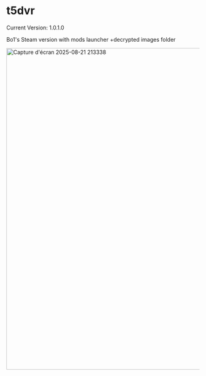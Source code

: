 # t5dvr

Current Version: 1.0.1.0

Bo1's Steam version with mods launcher +decrypted images folder

<img width="1380" height="840" alt="Capture d'écran 2025-08-21 213338" src="https://github.com/user-attachments/assets/ab4c3255-9ac8-4a6b-ad61-a8104e9398fe" />
